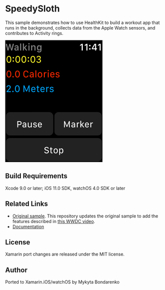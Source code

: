 SpeedySloth
============

This sample demonstrates how to use HealthKit to build a workout app that runs in the background, collects data from the Apple Watch sensors, and contributes to Activity rings.

![Watch app](Screenshots/watchOS/watchOS-2.png)

Build Requirements
-------

Xcode 9.0 or later; iOS 11.0 SDK, watchOS 4.0 SDK or later

Related Links
-------

- [Original sample](https://developer.apple.com/library/content/samplecode/SpeedySloth/Introduction/Intro.html). This repository updates the original sample to add the features described in [this WWDC video](https://developer.apple.com/videos/play/wwdc2017/221/).
- [Documentation](https://developer.apple.com/documentation/watchkit)

License
-------

Xamarin port changes are released under the MIT license.

Author
------

Ported to Xamarin.iOS/watchOS by Mykyta Bondarenko
